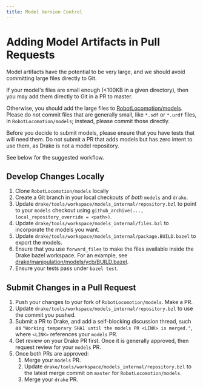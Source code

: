 ```yaml
---
title: Model Version Control
---
```



# Adding Model Artifacts in Pull Requests

Model artifacts have the potential to be very large, and we should avoid
committing large files directly to Git.

If your model's files are small enough (<100KB in a given directory), then you
may add them directly to Git in a PR to master.

Otherwise, you should add the large files to
[RobotLocomotion/models](https://github.com/RobotLocomotion/models). Please do
not commit files that are generally small, like ``*.sdf`` or ``*.urdf`` files,
in ``RobotLocomotion/models``; instead, please commit those directly.

Before you decide to submit models, please ensure that you have tests that
will need them. Do not submit a PR that adds models but has zero intent to use
them, as Drake is not a model repository.

See below for the suggested workflow.

## Develop Changes Locally

1. Clone ``RobotLocomotion/models`` locally
2. Create a Git branch in your local checkouts of *both* ``models`` and
   ``drake``.
3. Update ``drake/tools/workspace/models_internal/repository.bzl`` to point to your
   ``models`` checkout using
   ``github_archive(..., local_repository_override = <path>)``.
4. Update ``drake/tools/workspace/models_internal/files.bzl`` to incorporate the models
   you want.
5. Update ``drake/tools/workspace/models_internal/package.BUILD.bazel`` to export the
   models.
6. Ensure that you use ``forward_files`` to make the files available inside
   the Drake bazel workspace. For an example, see
   [drake/manipulation/models/ycb/BUILD.bazel](https://github.com/RobotLocomotion/drake/blob/master/manipulation/models/ycb/BUILD.bazel).
7. Ensure your tests pass under ``bazel test``.

## Submit Changes in a Pull Request

1. Push your changes to your fork of ``RobotLocomotion/models``. Make a PR.
2. Update ``drake/tools/workspace/models_internal/repository.bzl`` to use the
   commit you pushed.
3. Submit a PR to Drake, and add a self-blocking discussion thread, such as
   ``"Working temporary SHA1 until the models PR <LINK> is merged."``,
   where ``<LINK>`` references your ``models`` PR.
4. Get review on your Drake PR first. Once it is generally approved, then
   request review for your ``models`` PR.
5. Once both PRs are approved:
   1. Merge your ``models`` PR.
   2. Update ``drake/tools/workspace/models_internal/repository.bzl`` to the latest
      merge commit on ``master`` for ``RobotLocomotion/models``.
   3. Merge your ``drake`` PR.
